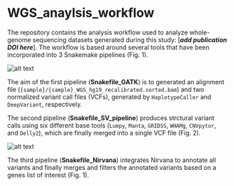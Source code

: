 # WGS_anaylsis_workflow

The repository contains the analysis workflow used to analyze whole-genome sequencing datasets generated during this study: [**<em>add publication DOI here</em>**].
The workflow is based around several tools that have been incorporated into 3 Snakemake pipelines (Fig. 1).

![alt text](https://github.com/jordimaggi/WGS_anaylsis_workflow/tree/main/Figure_1_github.png)


The aim of the first pipeline (**Snakefile_GATK**) is to generated an alignment file (<code>{sample}/{sample}_WGS_hg19_recalibrated.sorted.bam</code>) and two normalized variant call files (VCFs), generated by <code>HaplotypeCaller</code> and <code>DeepVariant</code>, respectively.

The second pipeline (**Snakefile_SV_pipeline**) produces strctural variant calls using six different base tools (<code>Lumpy</code>, <code>Manta</code>, <code>GRIDSS</code>, <code>WHAMg</code>, <code>CNVpytor</code>, and <code>Delly2</code>), which are finally merged into a single VCF file (Fig. 2).

![alt text](https://github.com/jordimaggi/WGS_anaylsis_workflow/tree/main/Figure_2_github.png)

The third pipeline (**Snakefile_Nirvana**) integrates Nirvana to annotate all variants and finally merges and filters the annotated variants based on a genes list of interest (Fig. 1).
